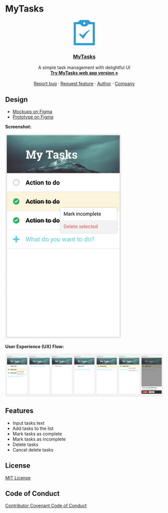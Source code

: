 # MyTasks

<p align="center">
    <a href="https://mytasks.mhaidarhanif.com">
        <img src="./images/mytasks-logo.png" alt="MyTasks logo" height="80">
        <h3 align="center">MyTasks</h3>
    </a>
    <p align="center">A simple task management with delightful UI
        <br>
        <a href="https://mytasks.mhaidarhanif.com">
            <strong>Try MyTasks web app version »</strong>
        </a>
        <br>
        <br>
        <a href="https://github.com/mhaidarh/mytasks/issues/new?template=bug.md">Report bug</a> ·
        <a href="https://github.com/mhaidarh/mytasks/issues/new?template=feature.md&labels=feature">Request feature</a> ·
        <a href="https://mhaidarhanif.com">Author</a> ·
        <a href="https://impactbyte.com">Company</a>
    </p>
</p> 

## Design

- [Mockups on Figma](https://www.figma.com/file/fuNjneenEJZgfFRlGCe0aCtp/MyTasks?node-id=9%3A307)
- [Prototype on Figma](https://www.figma.com/proto/fuNjneenEJZgfFRlGCe0aCtp/MyTasks?node-id=9%3A254&scaling=scale-down)

**Screenshot:**

![Screenshot](./images/screenshot.png)

**User Experience (UX) Flow:**

![User Experience Flow](./images/uxflow.png)

## Features

- Input tasks text
- Add tasks to the list
- Mark tasks as complete
- Mark tasks as incomplete
- Delete tasks
- Cancel delete tasks

## License

[MIT License](./LICENSE)

## Code of Conduct

[Contributor Covenant Code of Conduct](./CODE_OF_CONDUCT.md)
